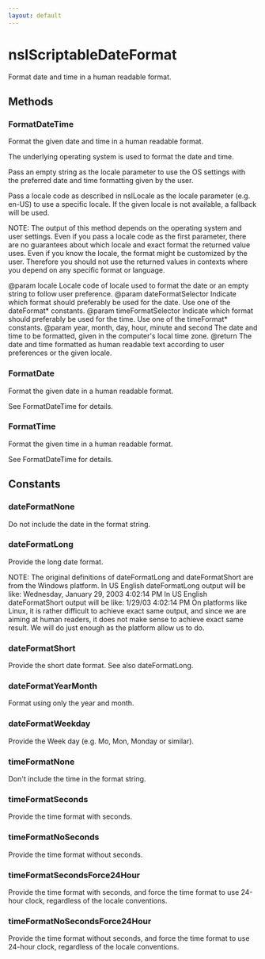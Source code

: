 ```yaml
---
layout: default
---
```


# nsIScriptableDateFormat #

Format date and time in a human readable format.


## Methods ##

### FormatDateTime ###

Format the given date and time in a human readable format.

The underlying operating system is used to format the date and time.

Pass an empty string as the locale parameter to use the OS settings with
the preferred date and time formatting given by the user.

Pass a locale code as described in nsILocale as the locale parameter
(e.g. en-US) to use a specific locale. If the given locale is not
available, a fallback will be used.

NOTE: The output of this method depends on the operating system and user
settings. Even if you pass a locale code as the first parameter, there
are no guarantees about which locale and exact format the returned value
uses. Even if you know the locale, the format might be customized by the
user. Therefore you should not use the returned values in contexts where
you depend on any specific format or language.

@param locale
       Locale code of locale used to format the date or an empty string
       to follow user preference.
@param dateFormatSelector
       Indicate which format should preferably be used for the date.
       Use one of the dateFormat* constants.
@param timeFormatSelector
       Indicate which format should preferably be used for the time.
       Use one of the timeFormat* constants.
@param year, month, day, hour, minute and second
       The date and time to be formatted, given in the computer's local
       time zone.
@return The date and time formatted as human readable text according to
        user preferences or the given locale.


### FormatDate ###

Format the given date in a human readable format.

See FormatDateTime for details.


### FormatTime ###

Format the given time in a human readable format.

See FormatDateTime for details.


## Constants ##

### dateFormatNone ###

Do not include the date in the format string.


### dateFormatLong ###

Provide the long date format.

NOTE:
The original definitions of dateFormatLong and dateFormatShort are from
the Windows platform. 
In US English dateFormatLong output will be like:
    Wednesday, January 29, 2003 4:02:14 PM
In US English dateFormatShort output will be like:
    1/29/03 4:02:14 PM
On platforms like Linux, it is rather difficult to achieve exact
same output, and since we are aiming at human readers, it does not make
sense to achieve exact same result. We will do just enough as the
platform allow us to do. 


### dateFormatShort ###

Provide the short date format. See also dateFormatLong.


### dateFormatYearMonth ###

Format using only the year and month.


### dateFormatWeekday ###

Provide the Week day (e.g. Mo, Mon, Monday or similar).


### timeFormatNone ###

Don't include the time in the format string.


### timeFormatSeconds ###

Provide the time format with seconds.


### timeFormatNoSeconds ###

Provide the time format without seconds.


### timeFormatSecondsForce24Hour ###

Provide the time format with seconds, and force the time format to use
24-hour clock, regardless of the locale conventions.


### timeFormatNoSecondsForce24Hour ###

Provide the time format without seconds, and force the time format to use
24-hour clock, regardless of the locale conventions.

